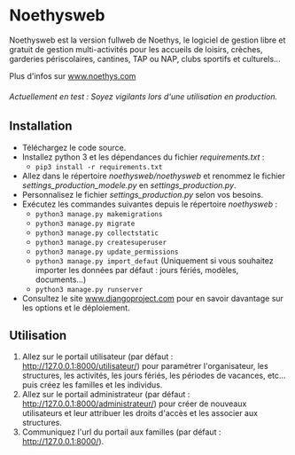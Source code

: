 Noethysweb
==================
Noethysweb est la version fullweb de Noethys, le logiciel de gestion libre et gratuit de gestion multi-activités pour 
les accueils de loisirs, crèches, garderies périscolaires, cantines, TAP ou NAP, clubs sportifs et culturels...

Plus d'infos sur www.noethys.com

###### Actuellement en test : Soyez vigilants lors d'une utilisation en production.

Installation
------------------------

- Téléchargez le code source.
- Installez python 3 et les dépendances du fichier *requirements.txt* :
    - `pip3 install -r requirements.txt`
- Allez dans le répertoire *noethysweb/noethysweb* et renommez le fichier *settings_production_modele.py* en *settings_production.py*.
- Personnalisez le fichier *settings_production.py* selon vos besoins.
- Exécutez les commandes suivantes depuis le répertoire *noethysweb* :
    - `python3 manage.py makemigrations`
    - `python3 manage.py migrate`
    - `python3 manage.py collectstatic`
    - `python3 manage.py createsuperuser`
    - `python3 manage.py update_permissions`
    - `python3 manage.py import_defaut` (Uniquement si vous souhaitez importer les données par défaut : jours fériés, modèles, documents...)
    - `python3 manage.py runserver`
- Consultez le site www.djangoproject.com pour en savoir davantage sur les options et le déploiement.

Utilisation
------------------------

1. Allez sur le portail utilisateur (par défaut : http://127.0.0.1:8000/utilisateur/) pour paramétrer l'organisateur, les structures, les activités, les jours fériés, les périodes de vacances, etc... puis créez les familles et les individus.
2. Allez sur le portail administrateur (par défaut : http://127.0.0.1:8000/administrateur/) pour créer de nouveaux utilisateurs et leur attribuer les droits d'accès et les associer aux structures.
3. Communiquez l'url du portail aux familles (par défaut : http://127.0.0.1:8000/).
